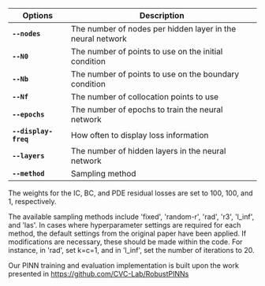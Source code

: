 | Options | Description|
|---|---|
|**`--nodes`**|      The number of nodes per hidden layer in the neural network|
|**`--N0`** |               The number of points to use on the initial condition|
|**`--Nb`** |               The number of points to use on the boundary condition|
|**`--Nf`** |             The number of collocation points to use||
|**`--epochs`**|       The number of epochs to train the neural network|
|**`--display-freq`**|  How often to display loss information|
|**`--layers`**| The number of hidden layers in the neural network|
|**`--method`**| Sampling method|

The weights for the IC, BC, and PDE residual losses are set to 100, 100, and 1, respectively.

The available sampling methods include 'fixed', 'random-r', 'rad', 'r3', 'l_inf', and 'las'. In cases where hyperparameter settings are required for each method, the default settings from the original paper have been applied. If modifications are necessary, these should be made within the code. For instance, in 'rad', set k=c=1, and in 'l_inf', set the number of iterations to 20.

Our PINN training and evaluation implementation is built upon the work presented in https://github.com/CVC-Lab/RobustPINNs